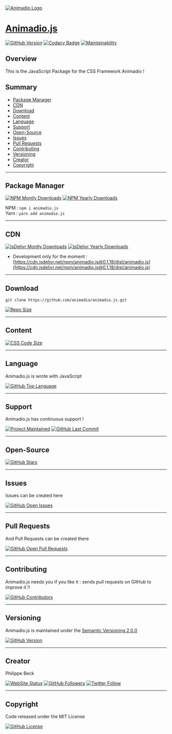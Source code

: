[![Animadio Logo](https://animadio.org/img/logo.png)](https://animadio.js)
# [Animadio.js](https://animadio.js)

[![GitHub Version](https://img.shields.io/github/package-json/v/animadio/animadio.js.svg?label=Version)](https://github.com/animadio/animadio.js/blob/master/package.json)
[![Codacy Badge](https://app.codacy.com/project/badge/Grade/aa32d2ebd62148c0ba590c4132531119)](https://www.codacy.com/gh/animadio/animadio.js/dashboard)
[![Maintainability](https://api.codeclimate.com/v1/badges/8338ea61deda5a6218db/maintainability)](https://codeclimate.com/github/animadio/animadio.js/maintainability)

## Overview

This is the JavaScript Package for the CSS Framework Animadio !

## Summary

-   [Package Manager](#package-manager)  
-   [CDN](#cdn)  
-   [Download](#download)  
-   [Content](#content)  
-   [Language](#language)  
-   [Support](#support)  
-   [Open-Source](#open-source)  
-   [Issues](#issues)  
-   [Pull Requests](#pull-requests)  
-   [Contributing](#contributing)  
-   [Versioning](#versioning)  
-   [Creator](#creator)  
-   [Copyright](#copyright)  

---

## Package Manager

[![NPM Montly Downloads](https://img.shields.io/npm/dm/animadio.js.svg?label=Montly+Downloads)](https://www.npmjs.com/package/animadio.js)
[![NPM Yearly Downloads](https://img.shields.io/npm/dy/animadio.js.svg?label=Yearly+Downloads)](https://www.npmjs.com/package/animadio.js)

NPM : `npm i animadio.js`  
Yarn : `yarn add animadio.js`  

---

## CDN 

[![jsDelivr Montly Downloads](https://img.shields.io/jsdelivr/npm/hm/animadio.js.svg?label=jsDelivr+Montly+Downloads)](https://www.jsdelivr.com/package/npm/animadio.js)
[![jsDelivr Yearly Downloads](https://img.shields.io/jsdelivr/npm/hy/animadio.js.svg?label=jsDelivr+Yearly+Downloads)](https://www.jsdelivr.com/package/npm/animadio.js)

-   Development only for the moment : [https://cdn.jsdelivr.net/npm/animadio.js@0.1.18/dist/animadio.js](https://cdn.jsdelivr.net/npm/animadio.js@0.1.18/dist/animadio.js)  

---

## Download

`git clone https://github.com/animadio/animadio.js.git`  
  
[![Repo Size](https://img.shields.io/github/repo-size/animadio/animadio.js.svg?label=Repo+Size)](https://github.com/animadio/animadio.js/tree/master)

---

## Content

[![CSS Code Size](https://img.shields.io/github/languages/code-size/animadio/animadio.js.svg?label=Code+Size)](https://github.com/animadio/animadio.js/tree/master)

---

## Language

Animadio.js is wrote with JavaScript

[![GitHub Top Language](https://img.shields.io/github/languages/top/animadio/animadio.js.svg?label=JavaScript)](https://github.com/animadio/animadio.js)

---

## Support

Animadio.js has continuous support !

[![Project Maintained](https://img.shields.io/maintenance/yes/2020.svg?label=Maintained)](https://github.com/animadio/animadio.js)
[![GitHub Last Commit](https://img.shields.io/github/last-commit/animadio/animadio.js.svg?label=Last+Commit)](https://github.com/animadio/animadio.js/commits/master)

---

## Open-Source

[![GitHub Stars](https://img.shields.io/github/stars/animadio/animadio.js.svg?label=GitHub+:+Animadio.js+|+Stars)](https://github.com/animadio/animadio.js)

---

## Issues

Issues can be created here

[![GitHub Open Issues](https://img.shields.io/github/issues/animadio/animadio.js.svg?label=Issues)](https://github.com/animadio/animadio.js/issues)

---

## Pull Requests

And Pull Requests can be created there

[![GitHub Open Pull Requests](https://img.shields.io/github/issues-pr/animadio/animadio.js.svg?label=Pull+Requests)](https://github.com/animadio/animadio.js/pulls)

---

## Contributing

Animadio.js needs you if you like it : sends pull requests on GitHub to improve it !!

[![GitHub Contributors](https://img.shields.io/github/contributors/animadio/animadio.js.svg?label=Contributors)](https://github.com/animadio/animadio.js/graphs/contributors)

---

## Versioning

Animadio.js is maintained under the [Semantic Versioning 2.0.0](https://semver.org)

[![GitHub Version](https://img.shields.io/github/package-json/v/animadio/animadio.js.svg?label=Version)](https://github.com/animadio/animadio.js/blob/master/package.json)

---

## Creator

Philippe Beck

[![WebSite Status](https://img.shields.io/website-up-down-green-red/https/philippebeck.net.svg?label=https://philippebeck.net)](https://philippebeck.net)
[![GitHub Followers](https://img.shields.io/github/followers/philippebeck.svg?label=GitHub+:+philippebeck+|+Followers)](https://github.com/philippebeck)
[![Twitter Follow](https://badgen.net/twitter/follow/philippepjbeck)](https://twitter.com/philippepjbeck)

---

## Copyright

Code released under the MIT License

[![GitHub License](https://img.shields.io/github/license/animadio/animadio.js.svg?label=License)](https://github.com/animadio/animadio.js/blob/master/LICENSE)

